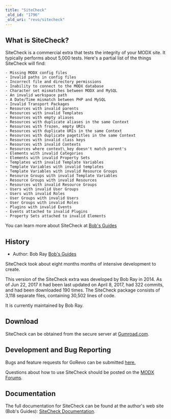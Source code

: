 ```yaml
---
title: "SiteCheck"
_old_id: "1796"
_old_uri: "revo/sitecheck"
---
```


## What is SiteCheck?

SiteCheck is a commercial extra that tests the integrity of your MODX site. It typically performs about 5,000 tests. Here's a partial list of the things SiteCheck will find:

    - Missing MODX config files
    - Invalid paths in config files
    - Incorrect file and directory permissions
    - Inability to connect to the MODX database
    - Character set mismatches between MODX and MySQL
    - An invalid workspace path
    - A Date/Time mismatch between PHP and MySQL
    - Invalid Transport Packages
    - Resources with invalid parents
    - Resources with invalid Templates
    - Resources with empty aliases
    - Resources with duplicate aliases in the same Context
    - Resources with frozen, empty URIs
    - Resources with duplicate URIs in the same Context
    - Resources with duplicate pagetitles in the same Context
    - Resources with invalid class keys
    - Resources with invalid Contexts
    - Resources where context\_key doesn't match parent's
    - Elements with invalid Categories
    - Elements with invalid Property Sets
    - Templates with invalid Template Variables
    - Template Variables with invalid templates
    - Template Variables with invalid Resource Groups
    - Resource Groups with invalid Template Variables
    - Resource Groups with invalid Resources
    - Resources with invalid Resource Groups
    - Users with invalid User Groups
    - Users with invalid Roles
    - User Groups with invalid Users
    - User Groups with invalid Roles
    - Plugins with invalid Events
    - Events attached to invalid Plugins
    - Property Sets attached to invalid Elements

You can learn more about SiteCheck at [Bob's Guides](https://bobsguides.com/sitecheck-promo.html)

## History

- Author: Bob Ray [Bob's Guides](https://bobsguides.com)

SiteCheck took about eight months months of intensive development to create.

This version of the SiteCheck extra was developed by Bob Ray in 2014. As of Jun 22, 2017 it had been last updated on April 8, 2017, had 322 commits, and had been downloaded 190 times. The SiteCheck package consists of 3,118 separate files, containing 30,502 lines of code.

It is currently maintained by Bob Ray.

## Download

SiteCheck can be obtained from the secure server at [Gumroad.com](https://gum.co/DLChj).

## Development and Bug Reporting

Bugs and feature requests for GoRevo can be submitted [here.](https://bobsguides.com/contact-form.html)

Questions about how to use SiteCheck should be posted on the [MODX Forums](https://forums.modx.com).

## Documentation

The full documentation for SiteCheck can be found at the author's web site (Bob's Guides): [SiteCheck Documentation](https://bobsguides.com/sitecheck-tutorial.html).
